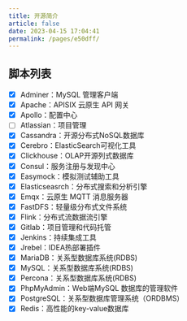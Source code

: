 ```yaml
---
title: 开源简介
article: false
date: 2023-04-15 17:04:41
permalink: /pages/e50dff/
---
```


## 脚本列表

- [x] Adminer：MySQL 管理客户端
- [x] Apache：APISIX 云原生 API 网关
- [x] Apollo：配置中心
- [ ] Atlassian：项目管理
- [x] Cassandra：开源分布式NoSQL数据库
- [x] Cerebro：ElasticSearch可视化工具
- [x] Clickhouse：OLAP开源列式数据库
- [x] Consul：服务注册与发现中心
- [x] Easymock：模拟测试辅助工具
- [x] Elasticseasrch：分布式搜索和分析引擎
- [x] Emqx：云原生 MQTT 消息服务器
- [x] FastDFS：轻量级分布式文件系统
- [x] Flink：分布式流数据流引擎
- [x] Gitlab：项目管理和代码托管
- [x] Jenkins：持续集成工具
- [x] Jrebel：IDEA热部署插件
- [x] MariaDB：关系型数据库系统(RDBS)
- [x] MySQL：关系型数据库系统(RDBS)
- [x] Percona：关系型数据库系统(RDBS)
- [x] PhpMyAdmin：Web端MySQL 数据库的管理软件
- [x] PostgreSQL：关系型数据库管理系统（ORDBMS）
- [x] Redis：高性能的key-value数据库
